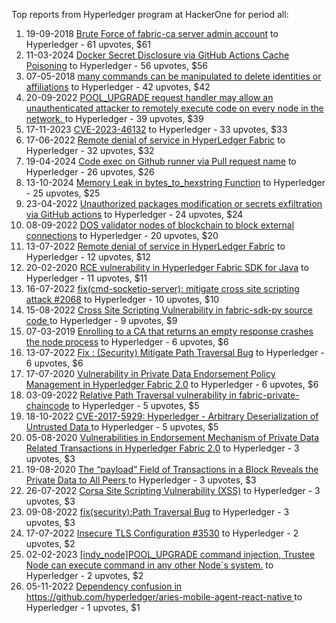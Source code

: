 Top reports from Hyperledger program at HackerOne for period all:

1. 19-09-2018 [Brute Force of fabric-ca server admin account](https://hackerone.com/reports/411364) to Hyperledger - 61 upvotes, $61
2. 11-03-2024 [Docker Secret Disclosure via GitHub Actions Cache Poisoning](https://hackerone.com/reports/2410111) to Hyperledger - 56 upvotes, $56
3. 07-05-2018 [many commands can be manipulated to delete identities or affiliations](https://hackerone.com/reports/348090) to Hyperledger - 42 upvotes, $42
4. 20-09-2022 [POOL_UPGRADE request handler may allow an unauthenticated attacker to remotely execute code on every node in the network. ](https://hackerone.com/reports/1705717) to Hyperledger - 39 upvotes, $39
5. 17-11-2023 [CVE-2023-46132](https://hackerone.com/reports/2255968) to Hyperledger - 33 upvotes, $33
6. 17-06-2022 [Remote denial of service in  HyperLedger Fabric](https://hackerone.com/reports/1604951) to Hyperledger - 32 upvotes, $32
7. 19-04-2024 [Code exec on Github runner via Pull request name](https://hackerone.com/reports/2471956) to Hyperledger - 26 upvotes, $26
8. 13-10-2024 [Memory Leak in bytes_to_hexstring Function](https://hackerone.com/reports/2779070) to Hyperledger - 25 upvotes, $25
9. 23-04-2022 [Unauthorized packages modification or secrets exfiltration via GitHub actions](https://hackerone.com/reports/1548870) to Hyperledger - 24 upvotes, $24
10. 08-09-2022 [DOS validator nodes of blockchain to block external connections](https://hackerone.com/reports/1695472) to Hyperledger - 20 upvotes, $20
11. 13-07-2022 [Remote denial of service in HyperLedger Fabric](https://hackerone.com/reports/1635854) to Hyperledger - 12 upvotes, $12
12. 20-02-2020 [RCE vulnerability in Hyperledger Fabric SDK for Java](https://hackerone.com/reports/801370) to Hyperledger - 11 upvotes, $11
13. 16-07-2022 [fix(cmd-socketio-server): mitigate cross site scripting attack #2068](https://hackerone.com/reports/1638984) to Hyperledger - 10 upvotes, $10
14. 15-08-2022 [Cross Site Scripting Vulnerability in fabric-sdk-py source code ](https://hackerone.com/reports/1670187) to Hyperledger - 9 upvotes, $9
15. 07-03-2019 [Enrolling to a CA that returns an empty response crashes the node process](https://hackerone.com/reports/506412) to Hyperledger - 6 upvotes, $6
16. 13-07-2022 [Fix : (Security) Mitigate Path Traversal Bug](https://hackerone.com/reports/1635321) to Hyperledger - 6 upvotes, $6
17. 17-07-2020 [Vulnerability in Private Data Endorsement Policy Management in Hyperledger Fabric 2.0](https://hackerone.com/reports/926222) to Hyperledger - 6 upvotes, $6
18. 03-09-2022 [Relative Path Traversal vulnerability in fabric-private-chaincode](https://hackerone.com/reports/1690377) to Hyperledger - 5 upvotes, $5
19. 18-10-2022 [CVE-2017-5929: Hyperledger - Arbitrary Deserialization of Untrusted Data ](https://hackerone.com/reports/1739099) to Hyperledger - 5 upvotes, $5
20. 05-08-2020 [Vulnerabilities in Endorsement Mechanism of Private Data Related Transactions in Hyperledger Fabric 2.0](https://hackerone.com/reports/951623) to Hyperledger - 3 upvotes, $3
21. 19-08-2020 [The “payload” Field of Transactions in a Block Reveals the Private Data to All Peers ](https://hackerone.com/reports/962705) to Hyperledger - 3 upvotes, $3
22. 26-07-2022 [Corsa Site Scripting Vulnerability (XSS)](https://hackerone.com/reports/1650210) to Hyperledger - 3 upvotes, $3
23. 09-08-2022 [fix(security):Path Traversal Bug](https://hackerone.com/reports/1664244) to Hyperledger - 3 upvotes, $3
24. 17-07-2022 [Insecure TLS Configuration #3530](https://hackerone.com/reports/1639423) to Hyperledger - 2 upvotes, $2
25. 02-02-2023 [[indy_node]POOL_UPGRADE command injection, Trustee Node can execute command in any other Node`s system.](https://hackerone.com/reports/1859592) to Hyperledger - 2 upvotes, $2
26. 05-11-2022 [Dependency confusion in https://github.com/hyperledger/aries-mobile-agent-react-native ](https://hackerone.com/reports/1763343) to Hyperledger - 1 upvotes, $1
